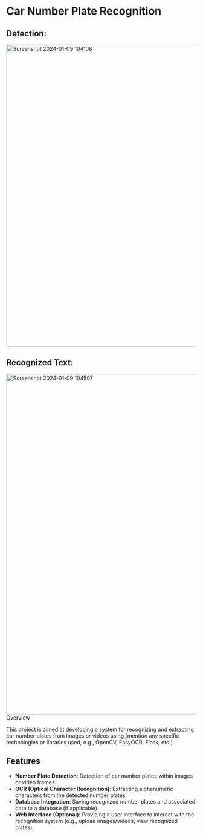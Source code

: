 # Car Number Plate Recognition

## Detection:
<img width="798" alt="Screenshot 2024-01-09 104108" src="https://github.com/hariharancse11/ComputerVision/assets/33338812/d5482585-1946-4807-a760-d6ff66e9fd42">

## Recognized Text:
<img width="899" alt="Screenshot 2024-01-09 104507" src="https://github.com/hariharancse11/ComputerVision/assets/33338812/acc97be8-e587-40d0-91a8-15d56d36dfaa">
Overview

This project is aimed at developing a system for recognizing and extracting car number plates from images or videos using [mention any specific technologies or libraries used, e.g., OpenCV, EasyOCR, Flask, etc.].

## Features

- **Number Plate Detection**: Detection of car number plates within images or video frames.
- **OCR (Optical Character Recognition)**: Extracting alphanumeric characters from the detected number plates.
- **Database Integration**: Saving recognized number plates and associated data to a database (if applicable).
- **Web Interface (Optional)**: Providing a user interface to interact with the recognition system (e.g., upload images/videos, view recognized plates).
